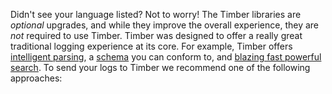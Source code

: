 Didn't see your language listed? Not to worry! The Timber libraries are *optional* upgrades, and while they improve the overall experience, they are *not* required to use Timber. Timber was designed to offer a really great traditional logging experience at its core. For example, Timber offers [intelligent parsing](/service/log-formats-parsing), a [schema](/concepts/the-timber-log-event-schema) you can conform to, and [blazing fast powerful search](/app/console-log-viewer/searching). To send your logs to Timber we recommend one of the following approaches:
